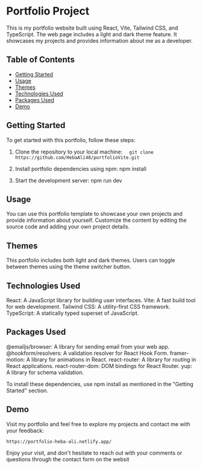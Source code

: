 # Portfolio Project

This is my portfolio website built using React, Vite, Tailwind CSS, and TypeScript. The web page includes a light and dark theme feature. It showcases my projects and provides information about me as a developer.

## Table of Contents

- [Getting Started](#getting-started)
- [Usage](#usage)
- [Themes](#themes)
- [Technologies Used](#technologies-used)
- [Packages Used](#packages-used)
- [Demo](#demo)

## Getting Started

To get started with this portfolio, follow these steps:

1. Clone the repository to your local machine:
   `  git clone https://github.com/HebaAli48/portfolioVite.git`

2. Install portfolio dependencies using npm:
   npm install
3. Start the development server:
   npm run dev

## Usage

You can use this portfolio template to showcase your own projects and provide information about yourself. Customize the content by editing the source code and adding your own project details.

## Themes

This portfolio includes both light and dark themes. Users can toggle between themes using the theme switcher button.

## Technologies Used

React: A JavaScript library for building user interfaces.
Vite: A fast build tool for web development.
Tailwind CSS: A utility-first CSS framework.
TypeScript: A statically typed superset of JavaScript.

## Packages Used

@emailjs/browser: A library for sending email from your web app.
@hookform/resolvers: A validation resolver for React Hook Form.
framer-motion: A library for animations in React.
react-router: A library for routing in React applications.
react-router-dom: DOM bindings for React Router.
yup: A library for schema validation.

To install these dependencies, use npm install as mentioned in the "Getting Started" section.

## Demo

Visit my portfolio and feel free to explore my projects and contact me with your feedback:

`https://portfolio-heba-ali.netlify.app/`

Enjoy your visit, and don't hesitate to reach out with your comments or questions through the contact form on the websit
